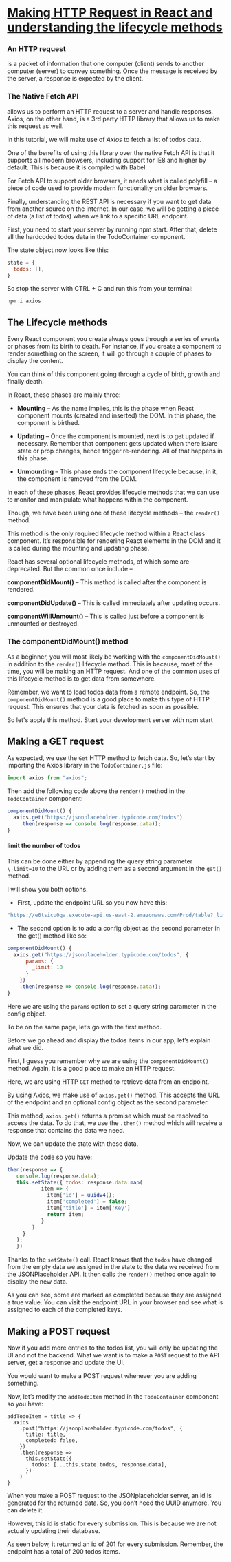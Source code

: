 # [Making HTTP Request in React and understanding the lifecycle methods](https://ibaslogic.com/blog/react-http-request-and-lifecycle-methods/)

### An HTTP request
is a packet of information that one computer (client) sends to another computer (server) to convey something. Once the message is received by the server, a response is expected by the client.

### The Native Fetch API
allows us to perform an HTTP request to a server and handle responses. Axios, on the other hand, is a 3rd party HTTP library that allows us to make this request as well.

In this tutorial, we will make use of *Axios* to fetch a list of todos data.

One of the benefits of using this library over the native Fetch API is that it supports all modern browsers, including support for IE8 and higher by default. This is because it is compiled with Babel.

For Fetch API to support older browsers, it needs what is called polyfill – a piece of code used to provide modern functionality on older browsers.

Finally, understanding the REST API is necessary if you want to get data from another source on the internet. In our case, we will be getting a piece of data (a list of todos) when we link to a specific URL endpoint.

First, you need to start your server by running npm start. After that, delete all the hardcoded todos data in the TodoContainer component.

The state object now looks like this:
```javascript
state = {
  todos: [],
}
```

So stop the server with CTRL + C and run this from your terminal:
```
npm i axios
```

## The Lifecycle methods

Every React component you create always goes through a series of events or phases from its birth to death. For instance, if you create a component to render something on the screen, it will go through a couple of phases to display the content.

You can think of this component going through a cycle of birth, growth and finally death.

In React, these phases are mainly three:

* **Mounting** – As the name implies, this is the phase when React component mounts (created and inserted) the DOM. In this phase, the component is birthed.

* **Updating** – Once the component is mounted, next is to get updated if necessary. Remember that component gets updated when there is/are state or prop changes, hence trigger re-rendering. All of that happens in this phase.

* **Unmounting**  – This phase ends the component lifecycle because, in it, the component is removed from the DOM.

In each of these phases, React provides lifecycle methods that we can use to monitor and manipulate what happens within the component.

Though, we have been using one of these lifecycle methods – the  `render()` method.

This method is the only required lifecycle method within a React class component. It’s responsible for rendering React elements in the DOM and it is called during the mounting and updating phase.

React has several optional lifecycle methods, of which some are deprecated. But the common once include –

**componentDidMount()** – This method is called after the component is rendered.

**componentDidUpdate()** – This is called immediately after updating occurs.

**componentWillUnmount()** – This is called just before a component is unmounted or destroyed.


### The componentDidMount() method
As a beginner, you will most likely be working with the `componentDidMount()` in addition to the `render()` lifecycle method. This is because, most of the time, you will be making an HTTP request. And one of the common uses of this lifecycle method is to get data from somewhere.

Remember, we want to load todos data from a remote endpoint. So, the `componentDidMount()` method is a good place to make this type of HTTP request. This ensures that your data is fetched as soon as possible.

So let's apply this method. Start your development server with npm start

## Making a GET request
As expected, we use the `Get` HTTP method to fetch data. So, let’s start by importing the Axios library in the `TodoContainer.js` file:
```javascript
import axios from "axios";
```
Then add the following code above the `render()` method in the `TodoContainer` component:
```javascript
componentDidMount() {
  axios.get("https://jsonplaceholder.typicode.com/todos")
    .then(response => console.log(response.data));
}
```
####  limit the number of todos

This can be done either by appending the query string parameter `\_limit=10` to the URL or by adding them as a second argument in the `get()` method.

I will show you both options.

* First, update the endpoint URL so you now have this:
```javascript
"https://e6tsicu0ga.execute-api.us-east-2.amazonaws.com/Prod/table?_limit=10"
```
* The second option is to add a config object as the second parameter in the get() method like so:
```javascript
componentDidMount() {
  axios.get("https://jsonplaceholder.typicode.com/todos", {
      params: {
        _limit: 10
      }
    })
    .then(response => console.log(response.data));
}
```
Here we are using the `params` option to set a query string parameter in the config object.

To be on the same page, let’s go with the first method.

Before we go ahead and display the todos items in our app, let’s explain what we did.

First, I guess you remember why we are using the `componentDidMount()` method. Again, it is a good place to make an HTTP request.

Here, we are using HTTP `GET` method to retrieve data from an endpoint.

By using Axios, we make use of `axios.get()` method. This accepts the URL of the endpoint and an optional config object as the second parameter.

This method, `axios.get()` returns a promise which must be resolved to access the data. To do that, we use the `.then()` method which will receive a response that contains the data we need.

Now, we can update the state with these data.

Update the code so you have:
```javascript
then(response => {
   console.log(response.data);
   this.setState({ todos: response.data.map(
           item => {
             item['id'] = uuidv4();
             item['completed'] = false;
             item['title'] = item['Key']
             return item;
           }
        )
     }
   );
   })
```

Thanks to the `setState()` call. React knows that the `todos` have changed from the empty data we assigned in the state to the data we received from the JSONPlaceholder API. It then calls the `render()` method once again to display the new data.

As you can see, some are marked as completed because they are assigned a true value. You can visit the endpoint URL in your browser and see what is assigned to each of the completed keys.

###

## Making a POST request

Now if you add more entries to the todos list, you will only be updating the UI and not the backend. What we want is to make a `POST` request to the API server, get a response and update the UI.

You would want to make a POST request whenever you are adding something.

Now, let’s modify the `addTodoItem` method in the `TodoContainer` component so you have:

```
addTodoItem = title => {
  axios
    .post("https://jsonplaceholder.typicode.com/todos", {
      title: title,
      completed: false,
    })
    .then(response =>
      this.setState({
        todos: [...this.state.todos, response.data],
      })
    )
}
```
When you make a POST request to the JSONplaceholder server, an id is generated for the returned data. So, you don’t need the UUID anymore. You can delete it.

However, this id is static for every submission. This is because we are not actually updating their database.

As seen below, it returned an id of 201 for every submission. Remember, the endpoint has a total of 200 todos items.














